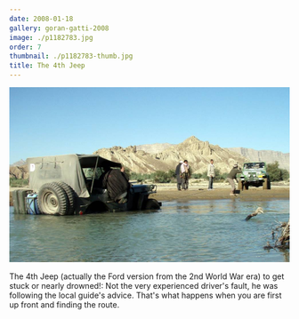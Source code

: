 ```yaml
---
date: 2008-01-18
gallery: goran-gatti-2008
image: ./p1182783.jpg
order: 7
thumbnail: ./p1182783-thumb.jpg
title: The 4th Jeep
---
```


![The 4th Jeep](./p1182783.jpg)

The 4th Jeep (actually the Ford version from the 2nd World War era) to get stuck or nearly drowned!: Not the very experienced driver's fault, he was following the local guide's advice. That's what happens when you are first up front and finding the route.